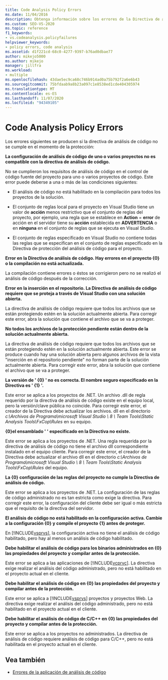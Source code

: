 ```yaml
---
title: Code Analysis Policy Errors
ms.date: 11/04/2016
description: Obtenga información sobre los errores de la Directiva de análisis de código en Visual Studio. Vea las descripciones de los errores que se producen si no se cumple la Directiva cuando se protege el código.
ms.custom: SEO-VS-2020
ms.topic: reference
f1_keywords:
- vs.codeanalysis.policyfailures
helpviewer_keywords:
- policy errors, code analysis
ms.assetid: d1f221cd-68c0-4277-9397-b76ad0dbae77
author: mikejo5000
ms.author: mikejo
manager: jillfra
ms.workload:
- multiple
ms.openlocfilehash: 43dae5ec9ca68c746b914ad0a75b792f2a6e6b43
ms.sourcegitcommit: 75bfdaab9a8b23a097c1e8538ed1cde404305974
ms.translationtype: MT
ms.contentlocale: es-ES
ms.lasthandoff: 11/07/2020
ms.locfileid: "94349105"
---
```

# <a name="code-analysis-policy-errors"></a>Code Analysis Policy Errors

Los errores siguientes se producen si la directiva de análisis de código no se cumple en el momento de la protección:

**La configuración de análisis de código de uno o varios proyectos no es compatible con la directiva de análisis de código.**

No se cumplieron los requisitos de análisis de código en el control de código fuente del proyecto para uno o varios proyectos de código. Este error puede deberse a una o más de las condiciones siguientes:

- El análisis de código no está habilitado en la compilación para todos los proyectos de la solución.

- El conjunto de reglas local para el proyecto en Visual Studio tiene un valor de **acción** menos restrictivo que el conjunto de reglas del proyecto, por ejemplo, una regla que se establece en **Action** = **error** de acción en el servidor tiene su **acción** establecida en **ADVERTENCIA** o en **ninguna** en el conjunto de reglas que se ejecuta en Visual Studio.

- El conjunto de reglas especificado en Visual Studio no contiene todas las reglas que se especifican en el conjunto de reglas especificado en la Directiva de protección del análisis de código para el proyecto.

**Error en la Directiva de análisis de código. Hay errores en el proyecto {0} o la compilación no está actualizada.**

La compilación contiene errores o éstos se corrigieron pero no se realizó el análisis de código después de la corrección.

**Error en la inserción en el repositorio. La Directiva de análisis de código requiere que se proteja a través de Visual Studio con una solución abierta.**

La directiva de análisis de código requiere que todos los archivos que se están protegiendo estén en la solución actualmente abierta. Para corregir este error, abra la solución que contiene el archivo que se va a proteger.

**No todos los archivos de la protección pendiente están dentro de la solución actualmente abierta.**

La directiva de análisis de código requiere que todos los archivos que se están protegiendo estén en la solución actualmente abierta. Este error se produce cuando hay una solución abierta pero algunos archivos de la vista "inserción en el repositorio pendiente" no forman parte de la solución actualmente abierta. Para corregir este error, abra la solución que contiene el archivo que se va a proteger.

**La versión de ' {0} ' no es correcta. El nombre seguro especificado en la Directiva es ' {1} '.**

Este error se aplica a los proyectos de .NET. Un archivo .dll de regla requerido por la directiva de análisis de código existe en el equipo local, pero la versión/clave pública no coincide. Para corregir este error, el creador de la Directiva debe actualizar los archivos. dll en el directorio *c:\Archivos de Programa\microsoft Visual Studio \\ 8 \ Team Tools\Static Analysis Tools\FxCop\Rules* en su equipo.

**{0}el ensamblado ' ' especificado en la Directiva no existe.**

Este error se aplica a los proyectos de .NET. Una regla requerida por la directiva de análisis de código no tiene el archivo dll correspondiente instalado en el equipo cliente. Para corregir este error, el creador de la Directiva debe actualizar el archivo dll en el directorio *c:\Archivos de Programa\microsoft Visual Studio \\ 8 \ Team Tools\Static Analysis Tools\FxCop\Rules* del equipo.

**La {0} configuración de las reglas del proyecto no cumple la Directiva de análisis de código.**

Este error se aplica a los proyectos de .NET. La configuración de las reglas de código administrado no es tan estricta como exige la directiva. Para corregir este error, la configuración del cliente debe ser igual o más estricta que el requisito de la directiva del servidor.

**El análisis de código no está habilitado en la configuración activa. Cambie a la configuración {0} y compile el proyecto {1} antes de proteger.**

En [!INCLUDE[vsprvs](../code-quality/includes/vsprvs_md.md)], la configuración activa no tiene el análisis de código habilitado, pero hay al menos un análisis de código habilitado.

**Debe habilitar el análisis de código para los binarios administrados en {0} las propiedades del proyecto y compilar antes de la protección.**

Este error se aplica a las aplicaciones de [!INCLUDE[vcprvc](../code-quality/includes/vcprvc_md.md)]. La directiva exige realizar el análisis del código administrado, pero no está habilitado en el proyecto actual en el cliente.

**Debe habilitar el análisis de código en {0} las propiedades del proyecto y compilar antes de la protección.**

Este error se aplica a [!INCLUDE[vsprvs](../code-quality/includes/vsprvs_md.md)] proyectos y proyectos Web. La directiva exige realizar el análisis del código administrado, pero no está habilitado en el proyecto actual en el cliente.

**Debe habilitar el análisis de código de C/C++ en {0} las propiedades del proyecto y compilar antes de la protección.**

Este error se aplica a los proyectos no administrados. La directiva de análisis de código requiere análisis de código para C/C++, pero no está habilitada en el proyecto actual en el cliente.

## <a name="see-also"></a>Vea también

- [Errores de la aplicación de análisis de código](../code-quality/code-analysis-application-errors.md)
